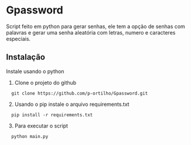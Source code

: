 # Gpassword

Script feito em python para gerar senhas, ele tem a opção de senhas com palavras e gerar uma senha aleatória com letras, numero e caracteres especiais.

## Instalação

Instale usando o python

1. Clone o projeto do github
```
  git clone https://github.com/p-ortilho/Gpassword.git
```
2. Usando o pip instale o arquivo requirements.txt
```
  pip install -r requirements.txt
```
3. Para executar o script
```
  python main.py
```

    
